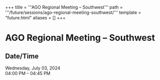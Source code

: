 +++
title = '''AGO Regional Meeting – Southwest'''
path = '''/future/sessions/ago-regional-meeting-southwest/'''
template = "future.html"
aliases = []
+++

<h1>AGO Regional Meeting – Southwest</h1>

<h2>Date/Time</h2>
<p>Wednesday, July 03, 2024<br>
04:00 PM – 04:45 PM</p>

